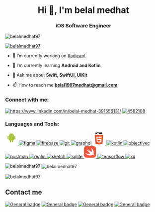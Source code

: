 <h1 align="center">Hi 👋, I'm belal medhat</h1>
<h3 align="center">iOS Software Engineer</h3>

<p align="left"> <img src="https://komarev.com/ghpvc/?username=belalmedhat97&label=Profile%20views&color=0e75b6&style=flat" alt="belalmedhat97" /> </p>

<p align="left"> <a href="https://github.com/ryo-ma/github-profile-trophy"><img src="https://github-profile-trophy.vercel.app/?username=belalmedhat97" alt="belalmedhat97" /></a> </p>

- 🔭 I’m currently working on [Radicant]([https://www.bumpp.io/](https://www.radicant.com))

- 🌱 I’m currently learning **Android and Kotlin**

- 💬 Ask me about **Swift, SwiftUI, UIKit**

- 📫 How to reach me **belal1997medhat@gmail.com**

<h3 align="left">Connect with me:</h3>
<p align="left">
<a href="https://linkedin.com/in/https://www.linkedin.com/in/belal-medhat-391556131/" target="blank"><img align="center" src="https://raw.githubusercontent.com/rahuldkjain/github-profile-readme-generator/master/src/images/icons/Social/linked-in-alt.svg" alt="https://www.linkedin.com/in/belal-medhat-391556131/" height="30" width="40" /></a>
<a href="https://stackoverflow.com/users/14582108/belal-medhat" target="blank"><img align="center" src="https://raw.githubusercontent.com/rahuldkjain/github-profile-readme-generator/master/src/images/icons/Social/stack-overflow.svg" alt="4582108" height="30" width="40" /></a>
</p>

<h3 align="left">Languages and Tools:</h3>
<p align="left"> <a href="https://developer.android.com" target="_blank" rel="noreferrer"> <img src="https://raw.githubusercontent.com/devicons/devicon/master/icons/android/android-original-wordmark.svg" alt="android" width="40" height="40"/> </a> <a href="https://www.figma.com/" target="_blank" rel="noreferrer"> <img src="https://www.vectorlogo.zone/logos/figma/figma-icon.svg" alt="figma" width="40" height="40"/> </a> <a href="https://firebase.google.com/" target="_blank" rel="noreferrer"> <img src="https://www.vectorlogo.zone/logos/firebase/firebase-icon.svg" alt="firebase" width="40" height="40"/> </a> <a href="https://git-scm.com/" target="_blank" rel="noreferrer"> <img src="https://www.vectorlogo.zone/logos/git-scm/git-scm-icon.svg" alt="git" width="40" height="40"/> </a> <a href="https://graphql.org" target="_blank" rel="noreferrer"> <img src="https://www.vectorlogo.zone/logos/graphql/graphql-icon.svg" alt="graphql" width="40" height="40"/> </a> <a href="https://www.w3.org/html/" target="_blank" rel="noreferrer"> <img src="https://raw.githubusercontent.com/devicons/devicon/master/icons/html5/html5-original-wordmark.svg" alt="html5" width="40" height="40"/> </a> <a href="https://kotlinlang.org" target="_blank" rel="noreferrer"> <img src="https://www.vectorlogo.zone/logos/kotlinlang/kotlinlang-icon.svg" alt="kotlin" width="40" height="40"/> </a> <a href="https://developer.apple.com/library/archive/documentation/Cocoa/Conceptual/ProgrammingWithObjectiveC/Introduction/Introduction.html" target="_blank" rel="noreferrer"> <img src="https://www.vectorlogo.zone/logos/apple_objectivec/apple_objectivec-icon.svg" alt="objectivec" width="40" height="40"/> </a> <a href="https://postman.com" target="_blank" rel="noreferrer"> <img src="https://www.vectorlogo.zone/logos/getpostman/getpostman-icon.svg" alt="postman" width="40" height="40"/> </a> <a href="https://realm.io/" target="_blank" rel="noreferrer"> <img src="https://raw.githubusercontent.com/bestofjs/bestofjs-webui/8665e8c267a0215f3159df28b33c365198101df5/public/logos/realm.svg" alt="realm" width="40" height="40"/> </a> <a href="https://www.sketch.com/" target="_blank" rel="noreferrer"> <img src="https://www.vectorlogo.zone/logos/sketchapp/sketchapp-icon.svg" alt="sketch" width="40" height="40"/> </a> <a href="https://www.sqlite.org/" target="_blank" rel="noreferrer"> <img src="https://www.vectorlogo.zone/logos/sqlite/sqlite-icon.svg" alt="sqlite" width="40" height="40"/> </a> <a href="https://developer.apple.com/swift/" target="_blank" rel="noreferrer"> <img src="https://raw.githubusercontent.com/devicons/devicon/master/icons/swift/swift-original.svg" alt="swift" width="40" height="40"/> </a> <a href="https://www.tensorflow.org" target="_blank" rel="noreferrer"> <img src="https://www.vectorlogo.zone/logos/tensorflow/tensorflow-icon.svg" alt="tensorflow" width="40" height="40"/> </a> <a href="https://www.adobe.com/products/xd.html" target="_blank" rel="noreferrer"> <img src="https://cdn.worldvectorlogo.com/logos/adobe-xd.svg" alt="xd" width="40" height="40"/> </a> </p>

<p><img align="left" src="https://github-readme-stats.vercel.app/api/top-langs?username=belalmedhat97&show_icons=true&locale=en&layout=compact" alt="belalmedhat97" /></p>

<p>&nbsp;<img align="center" src="https://github-readme-stats.vercel.app/api?username=belalmedhat97&show_icons=true&locale=en" alt="belalmedhat97" /></p>

<p><img align="center" src="https://github-readme-streak-stats.herokuapp.com/?user=belalmedhat97&" alt="belalmedhat97" /></p>


## Contact me
[![General badge](https://img.shields.io/badge/LinkedIn-0077B5?style=for-the-badge&logo=linkedin&logoColor=white)](www.linkedin.com/in/belal-medhat-391556131)
[![General badge](	https://img.shields.io/badge/Gmail-D14836?style=for-the-badge&logo=gmail&logoColor=white)](mailto:belal1997medhat@gmail.com)
[![General badge](https://img.shields.io/badge/WhatsApp-25D366?style=for-the-badge&logo=whatsapp&logoColor=white)](https://wa.me/+201023143777)
[![General badge](https://img.shields.io/badge/Telegram-2CA5E0?style=for-the-badge&logo=telegram&logoColor=white)](https://t.me/belalmedhat97)

